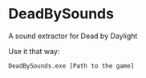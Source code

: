 # DeadBySounds
A sound extractor for Dead by Daylight

Use it that way:
```sh
DeadBySounds.exe [Path to the game]
```
